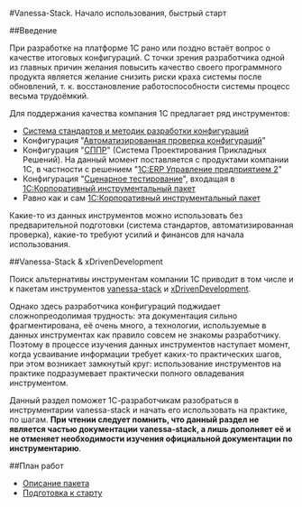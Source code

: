 #Vanessa-Stack. Начало использования, быстрый старт

##Введение

При разработке на платформе 1С рано или поздно встаёт вопрос о качестве итоговых
конфигураций. С точки зрения разработчика одной из главных причин желания повысить
качество своего программного продукта является желание снизить риски краха системы
после обновлений, т. к. восстановление работоспособности системы процесс весьма
трудоёмкий.

Для поддержания качества компания 1С предлагает ряд инструментов:

* [Система стандартов и методик разработки конфигураций](http://its.1c.ru/db/v8std)
* Конфигурация "[Автоматизированная проверка конфигураций](http://v8.1c.ru/acc/)"
* Конфигурация "[СППР](http://v8.1c.ru/model/)" (Система Проектирования Прикладных
Решений). На данный момент поставляется с продуктами компании 1С, в частности с решением
"[1С:ERP Управление предприятием 2](http://v8.1c.ru/erp/)"
* Конфигурация "[Сценарное тестирование](http://www.1c.ru/news/info.jsp?id=17985)",
входащая в [1С:Корпоративный инструментальный пакет](http://v8.1c.ru/expert/etp.htm)
* Равно как и сам [1С:Корпоративный инструментальный пакет](http://v8.1c.ru/expert/etp.htm)

Какие-то из данных инструментов можно использовать без предварительной подготовки
(система стандартов, автоматизированная проверка), какие-то требуют усилий и финансов для
начала использования.

##Vanessa-Stack & xDrivenDevelopment

Поиск альтернативы инструментам компании 1С приводит в том числе и к пакетам инструментов
[vanessa-stack](https://github.com/silverbulleters) и
[xDrivenDevelopment](https://github.com/xDrivenDevelopment).

Однако здесь разработчика конфигураций поджидает сложнопреодолимая трудность: эта
документация сильно фрагментирована, её очень много, а технологии, используемые в данных
инструментах как правило совсем не знакомы разработчику. Поэтому в процессе изучения
данных инструментов наступает момент, когда усваивание информации требует каких-то
практических шагов, при этом возникает замкнутый круг: использование инструментов на
практике подразумевает практически полного овладевания инструментом.

Данный раздел поможет 1С-разработчикам разобраться в инструментарии vanessa-stack
и начать его использовать на практике, по шагам. **При чтении следует помнить, что
данный раздел не является частью документации vanessa-stack, а лишь дополняет её
и не отменяет необходимости изучения официальной документации по инструментарию**.

##План работ

* [Описание пакета](Overview.md)
* [Подготовка к старту](Prepare.md)

